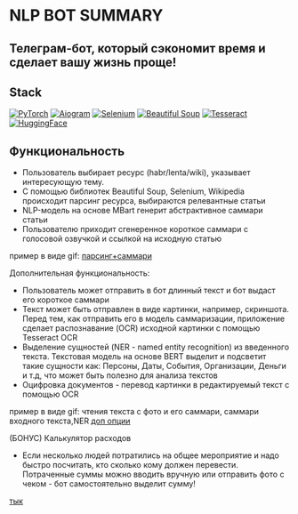 # NLP BOT SUMMARY
## Телеграм-бот, который сэкономит время и сделает вашу жизнь проще!

## Stack
[![PyTorch](https://img.shields.io/badge/pytorch-ee4c2d?style=plastic&logo=pytorch&logoColor=white)](https://pytorch.org/)
[![Aiogram](https://img.shields.io/badge/Aiogram-009cfb?style=plastic&logo=aiogram&logoColor=white)](https://docs.aiogram.dev/)
[![Selenium](https://img.shields.io/badge/Selenium-5fbb49?style=plastic&logo=selenium&logoColor=white)](https://www.selenium.dev/)
[![Beautiful Soup](https://img.shields.io/badge/Beautiful_Soup-212528?style=plastic&logo=BeautifulSoup&logoColor=white)](https://www.crummy.com/software/BeautifulSoup/)
[![Tesseract](https://img.shields.io/badge/Tesseract_OCR-158c64?style=plastic&logo=TesseractOCR&logoColor=white)](https://tesseract-ocr.github.io/)
[![HuggingFace](https://img.shields.io/badge/%F0%9F%A4%97-Models%20on%20Hub-yellow)](https://huggingface.co/)

## Функциональность
- Пользователь выбирает ресурс (habr/lenta/wiki), указывает интересующую тему. 
- С помощью библиотек Beautiful Soup, Selenium, Wikipedia происходит парсинг ресурса, выбираются релевантные статьи
- NLP-модель на основе MBart генерит абстрактивное саммари статьи
- Пользователю приходит сгенеренное короткое саммари с голосовой озвучкой и ссылкой на исходную статью

пример в виде gif: [парсинг+саммари](https://github.com/status3000/nlp_bot/blob/master/gif_example/1_parsers_resized.gif)

Дополнительная функциональность:
- Пользователь может отправить в бот длинный текст и бот выдаст его короткое саммари
- Текст может быть отправлен в виде картинки, например, скриншота. Перед тем, как отправить его в модель саммаризации, приложение сделает распознавание (OCR) исходной картинки с помощью Tesseract OCR
- Выделение сущностей (NER - named entity recognition) из введенного текста. Текстовая модель на основе BERT выделит и подсветит такие сущности как: Персоны, Даты, События, Организации, Деньги и т.д, что может быть полезно для анализа текстов
- Оцифровка документов - перевод картинки в редактируемый текст с помощью OCR

пример в виде gif: чтения текста с фото и его саммари, саммари входного текста,NER [доп опции](https://github.com/status3000/nlp_bot/blob/master/gif_example/2_add_feat_resized.gif)


(БОНУС) Калькулятор расходов
- Если несколько людей потратились на общее мероприятие и надо быстро посчитать, кто сколько кому должен перевести. Потраченные суммы можно вводить вручную или отправить фото с чеком - бот самостоятельно выделит сумму!

[тык](https://github.com/status3000/nlp_bot/blob/master/gif_example/3_shekeli_resized.gif)
